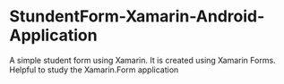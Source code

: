 # StundentForm-Xamarin-Android-Application
A simple student form using Xamarin. It is created using Xamarin Forms. 
Helpful to study the Xamarin.Form application
